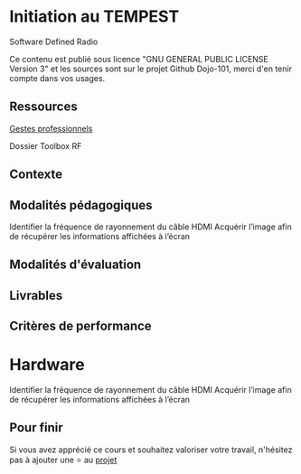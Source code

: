 # Initiation au TEMPEST

Software Defined Radio 

Ce contenu est publié sous licence "GNU GENERAL PUBLIC LICENSE Version 3" et les sources sont sur le projet Github Dojo-101, merci d'en tenir compte dans vos usages.

## Ressources


[Gestes professionnels](https://github.com/Aif4thah/Dojo-101)

Dossier Toolbox RF


## Contexte




## Modalités pédagogiques

Identifier la fréquence de rayonnement du câble HDMI
Acquérir l’image afin de récupérer les informations affichées à l’écran



## Modalités d'évaluation


## Livrables


## Critères de performance



# Hardware

Identifier la fréquence de rayonnement du câble HDMI
Acquérir l’image afin de récupérer les informations affichées à l’écran


## Pour finir

Si vous avez apprécié ce cours et souhaitez valoriser votre travail, n'hésitez pas à ajouter une ⭐ au [projet](https://github.com/Aif4thah/Dojo-101)